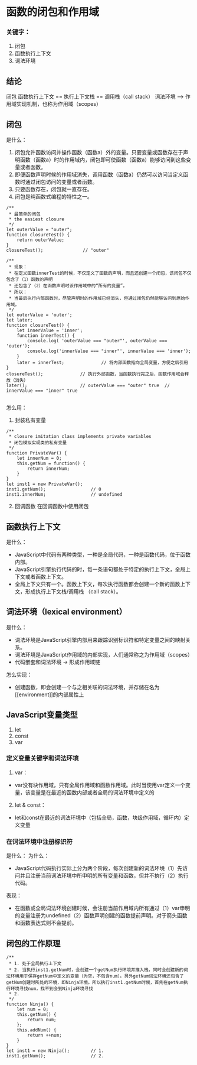 # 函数的闭包和作用域

### 关键字：
1. 闭包
2. 函数执行上下文
3. 词法环境

## 结论
闭包
函数执行上下文 == 执行上下文栈 == 调用栈（call stack）
词法环境 --> 作用域实现机制，也称为作用域（scopes）

## 闭包
是什么：
1. 闭包允许函数访问并操作函数（函数a）外的变量。只要变量或函数存在于声明函数（函数a）时的作用域内，闭包即可使函数（函数a）能够访问到这些变量或者函数。
2. 即便函数声明时候的作用域消失，调用函数（函数a）仍然可以访问当定义函数时通过闭包访问的变量或者函数。
3. 只要函数存在，闭包就一直存在。
4. 闭包是纯函数式编程的特性之一。
```
/** 
 * 最简单的闭包 
 * the easiest closure
 */
let outerValue = "outer";
function closureTest() {
    return outerValue;
}
closureTest();               // "outer"
```
```
/** 
 * 现象：
 * 在定义函数innerTest的时候，不仅定义了函数的声明，而且还创建一个闭包，该闭包不仅包含了（1）函数的声明
 * 还包含了（2）在函数声明时该作用域中的“所有的变量”。
 * 所以：
 * 当最后执行内部函数时，尽管声明时的作用域已经消失，但通过闭包仍然能够访问到原始作用域。
 */
let outerValue = 'outer';
let later;
function closureTest() {
    let innerValue = 'inner';
    function innerTest() {
        console.log( 'outerValue === "outer"', outerValue === 'outer');
        console.log('innerValue === "inner"', innerValue === 'inner');
    }
    later = innerTest;              // 将内部函数指向全局变量，方便之后引用
}
closureTest();              // 执行外部函数，当函数执行完之后，函数作用域会释放（消失）
later();                    // outerValue === "outer" true  // innerValue === "inner" true
                           
```

怎么用：
1. 封装私有变量
```
/**
 * closure imitation class implements private variables
 * 闭包模拟实现类的私有变量
 */
function PrivateVar() {
    let innerNum = 0;
    this.getNum = function() {
        return innerNum;
    }
}
let inst1 = new PrivateVar();
inst1.getNum();                 // 0
inst1.innerNum;                 // undefined
```
2. 回调函数
在回调函数中使用闭包


## 函数执行上下文
是什么：
- JavaScript中代码有两种类型，一种是全局代码，一种是函数代码，位于函数内部。
- JavaScript引擎执行代码的时，每一条语句都处于特定的执行上下文，全局上下文或者函数上下文。
- 全局上下文只有一个。函数上下文，每次执行函数都会创建一个新的函数上下文，形成执行上下文栈/调用栈 （call stack）。

## 词法环境（lexical environment）
是什么：
- 词法环境是JavaScript引擎内部用来跟踪识别标识符和特定变量之间的映射关系。
- 词法环境是JavaScript作用域的内部实现，人们通常称之为作用域（scopes）
- 代码嵌套和词法环境 -> 形成作用域链

怎么实现：
- 创建函数，即会创建一个与之相关联的词法环境，并存储在名为[[environment]]的内部属性上

## JavaScript变量类型

1. let
2. const 
3. var

### 定义变量关键字和词法环境

1. var：
- var没有块作用域，只有全局作用域和函数作用域。此时当使用var定义一个变量，该变量是在最近的函数内部或者全局的词法环境中定义的
2. let & const：
- let和const在最近的词法环境中（包括全局，函数，块级作用域，循环内）定义变量

### 在词法环境中注册标识符
是什么：
为什么：
- JavaScript代码执行实际上分为两个阶段，每次创建新的词法环境（1）先访问并且注册当前词法环境中所申明的所有变量和函数，但并不执行（2）执行代码。

表现：
- 在函数或全局词法环境创建时候，会注册当前作用域内所有通过（1）var申明的变量注册为undefined（2）函数声明创建的函数提前声明。对于箭头函数和函数表达式则不会提前。


## 闭包的工作原理
          
```
/** 
 * 1. 处于全局执行上下文
 * 2. 当执行inst1.getNum时，会创建一个getNum执行环境并推入栈，同时会创建新的词法环境用于保存getNum中定义的变量（为空，不包含num）。另外getNum词法环境还包含了getNum创建时所处的环境，即Ninja环境。所以执行inst1.getNum时候，首先在getNum执行环境寻找num，找不到会到Ninja环境寻找
 * 2. 
 */
function Ninja() {
    let num = 0;
    this.getNum() {
        return num;
    };
    this.addNum() {
        return ++num;
    }
}    
let inst1 = new Ninja();        // 1. 
inst1.getNum();                 // 2.

```
